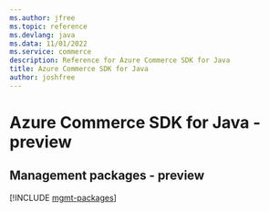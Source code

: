 ```yaml
---
ms.author: jfree
ms.topic: reference
ms.devlang: java
ms.data: 11/01/2022
ms.service: commerce
description: Reference for Azure Commerce SDK for Java
title: Azure Commerce SDK for Java
author: joshfree
---
```

# Azure Commerce SDK for Java - preview

## Management packages - preview
[!INCLUDE [mgmt-packages](commerce-mgmt-index.md)]
